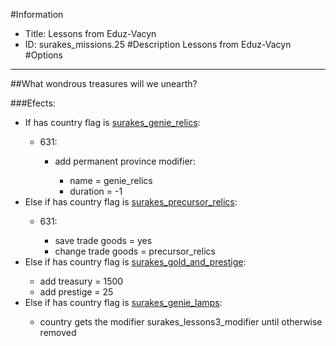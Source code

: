 #Information
 - Title: Lessons from Eduz-Vacyn
 - ID: surakes_missions.25
#Description
Lessons from Eduz-Vacyn
#Options

___
##What wondrous treasures will we unearth?

###Efects:<ul><li>If has country flag is [surakes_genie_relics](../flags/surakes_genie_relics.md):</li><ul><li>631:</li><ul><li>add permanent province modifier:</li><ul><li>name = genie_relics</li><li>duration = -1</li></ul></ul></ul><li>Else if has country flag is [surakes_precursor_relics](../flags/surakes_precursor_relics.md):</li><ul><li>631:</li><ul><li>save trade goods = yes</li><li>change trade goods = precursor_relics</li></ul></ul><li>Else if has country flag is [surakes_gold_and_prestige](../flags/surakes_gold_and_prestige.md):</li><ul><li>add treasury = 1500</li><li>add prestige = 25</li></ul><li>Else if has country flag is [surakes_genie_lamps](../flags/surakes_genie_lamps.md):</li><ul><li>country gets the modifier surakes_lessons3_modifier until otherwise removed</li></ul></ul>
